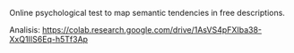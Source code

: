 Online psychological test to map semantic tendencies in free descriptions.

Analisis: https://colab.research.google.com/drive/1AsVS4pFXIba38-XxQ1IIS6Eq-h5Tf3Ap
